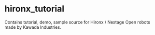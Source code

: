 hironx_tutorial
===============

Contains tutorial, demo, sample source for Hironx / Nextage Open robots made by Kawada Industries.
